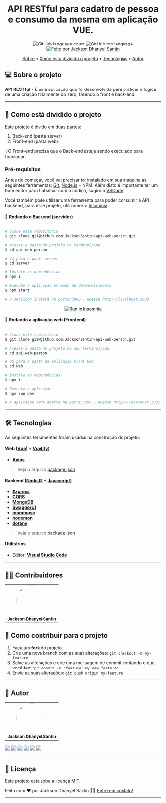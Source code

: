 <h1 align="center"> 
	API RESTful para cadatro de pessoa e consumo da mesma em aplicação VUE. 
</h1>

<p align="center">
  <img alt="GitHub language count" src="https://img.shields.io/github/languages/count/JacksonSantin/api-web-person?color=%238257E5">

  <img alt="GitHub top language" src="https://img.shields.io/github/languages/top/JacksonSantin/api-web-person?color=%238257E5">

  <a href="https://curriculum-vitae-jacksonsantin.vercel.app">
    <img alt="Feito por Jackson Dhanyel Santin" src="https://img.shields.io/badge/feito%20por-Jackson-%238257E5">
  </a>
</p>

<p align="center">
 <a href="#-sobre-o-projeto">Sobre</a> •
 <a href="#-como-está-dividido-o-projeto">Como está dividido o projeto</a> • 
 <a href="#-tecnologias">Tecnologias</a> •  
 <a href="#-autor">Autor</a> 
</p>

## 💻 Sobre o projeto

**API RESTful** - É uma aplicação que foi desenvolvida para praticar a lógica de uma criação totalmente do zero, fazendo o front e back-end.

---

## 🚀 Como está dividido o projeto

Este projeto é divido em duas partes:

1. Back-end (pasta server)
2. Front-end (pasta web)

💡O Front-end precisa que o Back-end esteja sendo executado para funcionar.

### Pré-requisitos

Antes de começar, você vai precisar ter instalado em sua máquina as seguintes ferramentas:
[Git](https://git-scm.com), [Node.js](https://nodejs.org/en/) + NPM.
Além disto é importante ter um bom editor para trabalhar com o código, sugiro o [VSCode](https://code.visualstudio.com/)

Você também pode utilizar uma ferramenta para poder consumir a API backend, para esse projeto, utilizamos o [Insomnia](https://insomnia.rest/).

#### 🎲 Rodando o Backend (servidor)

```bash

# Clone este repositório
$ git clone git@github.com:JacksonSantin/api-web-person.git

# Acesse a pasta do projeto no terminal/cmd
$ cd api-web-person

# Vá para a pasta server
$ cd server

# Instale as dependências
$ npm i

# Execute a aplicação em modo de desenvolvimento
$ npm start

# O servidor inciará na porta:3000 - acesse http://localhost:3000

```

<p align="center">
  <a href="https://github.com/JacksonSantin/api-web-person/blob/master/Insomnia_API_Person.json" target="_blank"><img src="https://insomnia.rest/images/run.svg" alt="Run in Insomnia"></a>
</p>

#### 🧭 Rodando a aplicação web (Frontend)

```bash

# Clone este repositório
$ git clone git@github.com:JacksonSantin/api-web-person.git

# Acesse a pasta do projeto no seu terminal/cmd
$ cd api-web-person

# Vá para a pasta da aplicação Front End
$ cd web

# Instale as dependências
$ npm i

# Execute a aplicação
$ npm run dev

# A aplicação será aberta na porta:3001 - acesse http://localhost:3001

```
---

## 🛠 Tecnologias

As seguintes ferramentas foram usadas na construção do projeto:

#### **Web** ([Vue](https://vuejs.org/)) + [Vuetify](https://vuetifyjs.com/en/))

- **[Axios](https://github.com/axios/axios)**

> Veja o arquivo [package.json](https://github.com/JacksonSantin/api-web-person/blob/main/web/package.json)

#### **Backend** ([NodeJS](https://nodejs.org/en/) + [Javascript](https://www.javascript.com/))

- **[Express](https://expressjs.com/)**
- **[CORS](https://expressjs.com/en/resources/middleware/cors.html)**
- **[MongoDB](https://www.mongodb.com/atlas/database)**
- **[SwaggerUI](https://swagger.io/tools/swagger-ui/)**
- **[mongoose](https://mongoosejs.com/)**
- **[nodemon](https://nodemon.io/)**
- **[dotenv](https://www.dotenv.org/)**

> Veja o arquivo [package.json](https://github.com/JacksonSantin/api-web-person/blob/main/server/package.json)

#### **Utilitários**

- Editor: **[Visual Studio Code](https://code.visualstudio.com/)**

---
## 👨‍💻 Contribuidores

<table>
  <tr>
    <td align="center"><a href="https://curriculum-vitae-jacksonsantin.vercel.app"><img style="border-radius: 50%;" src="https://avatars.githubusercontent.com/u/30778051?v=4" width="100px;" alt=""/><br /><sub><b>Jackson Dhanyel Santin</b></sub></a></td>
  </tr>
</table>

## 💪 Como contribuir para o projeto

1. Faça um **fork** do projeto.
2. Crie uma nova branch com as suas alterações: `git checkout -b my-feature`
3. Salve as alterações e crie uma mensagem de commit contando o que você fez: `git commit -m "feature: My new feature"`
4. Envie as suas alterações: `git push origin my-feature`

---

## 🦸 Autor

<table>
  <tr>
    <td align="center"><a href="https://curriculum-vitae-jacksonsantin.vercel.app"><img style="border-radius: 50%;" src="https://avatars.githubusercontent.com/u/30778051?v=4" width="100px;" alt=""/><br /><sub><b>Jackson Dhanyel Santin</b></sub></a></td>
  </tr>
</table>

<a href="https://instagram.com/jackson_santin" target="_blank"><img src="https://img.shields.io/badge/-Instagram-%23E4405F?style=for-the-badge&logo=instagram&logoColor=white" target="_blank"></a>
<a href="https://twitter.com/dhanyeljack" target="_blank"><img src="https://img.shields.io/badge/Twitter-1d9bf0?style=for-the-badge&logo=twitter&logoColor=white" target="_blank"></a>
<a href="https://fb.com/jackson.santin.52" target="_blank"><img src="https://img.shields.io/badge/Facebook-1877f2?style=for-the-badge&logo=facebook&logoColor=white" target="_blank"></a> 
<a href = "mailto:jackdhanyelsn@gmail.com"><img src="https://img.shields.io/badge/-Gmail-%23333?style=for-the-badge&logo=gmail&logoColor=white" target="_blank"></a>
<a href="https://www.linkedin.com/in/jackson-dhanyel-santin" target="_blank"><img src="https://img.shields.io/badge/-LinkedIn-%230077B5?style=for-the-badge&logo=linkedin&logoColor=white" target="_blank"></a> 
<a href="https://curriculum-vitae-jacksonsantin.vercel.app" target="_blank"><img src="https://img.shields.io/badge/-JDS SISTEMAS-333333?style=for-the-badge&logo=web&logoColor=white" target="_blank"></a> 

---

## 📝 Licença

Este projeto esta sobe a licença [MIT](https://github.com/JacksonSantin/api-web-person/blob/master/LICENSE).

Feito com ❤️ por Jackson Dhanyel Santin 👋🏽 [Entre em contato!](https://curriculum-vitae-jacksonsantin.vercel.app/contato)

---
